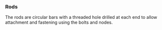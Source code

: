 ### Rods
The rods are circular bars with a threaded hole drilled at each end to allow attachment and fastening using the bolts and nodes.